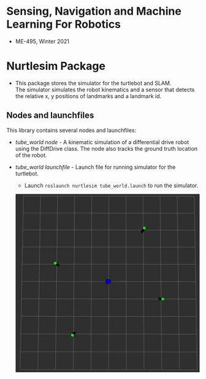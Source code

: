 # Sensing, Navigation and Machine Learning For Robotics

- ME-495, Winter 2021

# Nurtlesim Package

- This package stores the simulator for the turtlebot and SLAM.<br>
  The simulator simulates the robot kinematics and a sensor that detects the relative x, y positions of landmarks and a landmark id.

## Nodes and launchfiles

This library contains several nodes and launchfiles:

- _tube_world node_ - A kinematic simulation of a differential drive robot using the DiffDrive class. The node also tracks the ground truth location of the robot.

- _tube_world launchfile_ - Launch file for running simulator for the turtlebot.

  - Launch `roslaunch nurtlesim tube_world.launch` to run the simulator.

  ![Simulation](https://github.com/YaelBenShalom/Sensing_Navigation_and_ML/blob/master/nurtlesim/videos/Task_G.gif)

